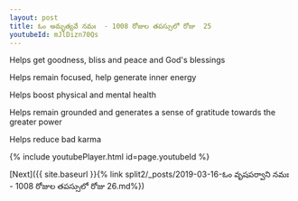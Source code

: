 ```yaml
---
layout: post
title: ఓం అమృత్యవే నమః  - 1008 రోజుల తపస్సులో రోజు  25
youtubeId: mJlDizn70Qs
---
```

 
 
Helps get goodness, bliss and peace and God's blessings
 
Helps remain focused, help generate inner energy 
 
Helps boost physical and mental health 
 
Helps remain grounded and generates a sense of gratitude towards the greater power 
 
Helps reduce bad karma
 
 
 
 


{% include youtubePlayer.html id=page.youtubeId %}
 
[Next]({{ site.baseurl }}{% link  split2/_posts/2019-03-16-ఓం వృషపర్వాని నమః  - 1008 రోజుల తపస్సులో రోజు  26.md%})
 
